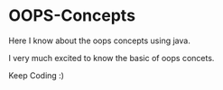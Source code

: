 # OOPS-Concepts

Here I know about the oops concepts using java.

I very much excited to know the basic of oops concets.

Keep Coding :)
